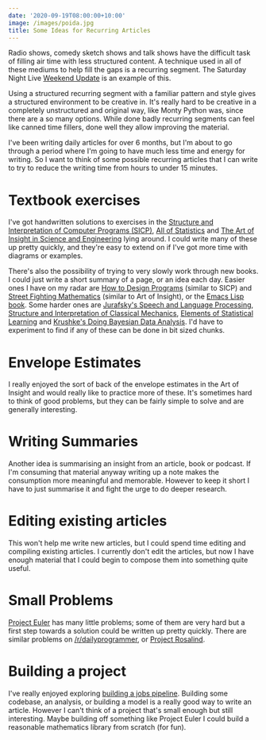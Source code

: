 ```yaml
---
date: '2020-09-19T08:00:00+10:00'
image: /images/poida.jpg
title: Some Ideas for Recurring Articles
---
```


Radio shows, comedy sketch shows and talk shows have the difficult task of filling air time with less structured content.
A technique used in all of these mediums to help fill the gaps is a recurring segment.
The Saturday Night Live [Weekend Update](https://en.wikipedia.org/wiki/Weekend_Update) is an example of this.

Using a structured recurring segment with a familiar pattern and style gives a structured environment to be creative in.
It's really hard to be creative in a completely unstructured and original way, like Monty Python was, since there are a so many options.
While done badly recurring segments can feel like canned time fillers, done well they allow improving the material.

I've been writing daily articles for over 6 months, but I'm about to go through a period where I'm going to have much less time and energy for writing.
So I want to think of some possible recurring articles that I can write to try to reduce the writing time from hours to under 15 minutes.

# Textbook exercises

I've got handwritten solutions to exercises in the [Structure and Interpretation of Computer Programs (SICP)](https://mitpress.mit.edu/sites/default/files/sicp/index.html), [All of Statistics](/all-of-statistics) and [The Art of Insight in Science and Engineering](https://mitpress.mit.edu/books/art-insight-science-and-engineering) lying around.
I could write many of these up pretty quickly, and they're easy to extend on if I've got more time with diagrams or examples.

There's also the possibility of trying to very slowly work through new books.
I could just write a short summary of a page, or an idea each day.
Easier ones I have on my radar are [How to Design Programs](https://htdp.org/) (similar to SICP) and [Street Fighting Mathematics](https://mitpress.mit.edu/books/street-fighting-mathematics) (similar to Art of Insight), or the [Emacs Lisp book](https://www.gnu.org/software/emacs/manual/html_node/elisp/index.html).
Some harder ones are [Jurafsky's Speech and Language Processing](https://web.stanford.edu/~jurafsky/slp3/), [Structure and Interpretation of Classical Mechanics](https://mitpress.mit.edu/sites/default/files/titles/content/sicm_edition_2/book.html), [Elements of Statistical Learning](https://web.stanford.edu/~hastie/ElemStatLearn/) and [Krushke's Doing Bayesian Data Analysis](https://www.amazon.com/Doing-Bayesian-Data-Analysis-Tutorial/dp/0124058884).
I'd have to experiment to find if any of these can be done in bit sized chunks.


# Envelope Estimates

I really enjoyed the sort of back of the envelope estimates in the Art of Insight and would really like to practice more of these.
It's sometimes hard to think of good problems, but they can be fairly simple to solve and are generally interesting.

# Writing Summaries

Another idea is summarising an insight from an article, book or podcast.
If I'm consuming that material anyway writing up a note makes the consumption more meaningful and memorable.
However to keep it short I have to just summarise it and fight the urge to do deeper research.

# Editing existing articles

This won't help me write new articles, but I could spend time editing and compiling existing articles.
I currently don't edit the articles, but now I have enough material that I could begin to compose them into something quite useful.

# Small Problems

[Project Euler](https://projecteuler.net/archives) has many little problems; some of them are very hard but a first step towards a solution could be written up pretty quickly.
There are similar problems on [/r/dailyprogrammer](https://www.reddit.com/r/dailyprogrammer/), or [Project Rosalind](http://rosalind.info/about/).

# Building a project

I've really enjoyed exploring [building a jobs pipeline](https://skeptric.com/tags/jobs/).
Building some codebase, an analysis, or building a model is a really good way to write an article.
However I can't think of a project that's small enough but still interesting.
Maybe building off something like Project Euler I could build a reasonable mathematics library from scratch (for fun).
